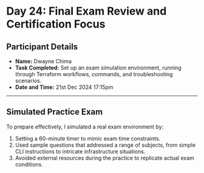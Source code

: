 # Day 24: Final Exam Review and Certification Focus
## Participant Details

- **Name:** Dwayne Chima 
- **Task Completed:** Set up an exam simulation environment, running through Terraform workflows, commands, and troubleshooting scenarios.
- **Date and Time:** 21st Dec 2024 17:15pm


***
## Simulated Practice Exam  
To prepare effectively, I simulated a real exam environment by:  
1. Setting a 60-minute timer to mimic exam time constraints.  
2. Used sample questions that addressed a range of subjects, from simple CLI instructions to intricate infrastructure situations.  
3. Avoided external resources during the practice to replicate actual exam conditions. 
